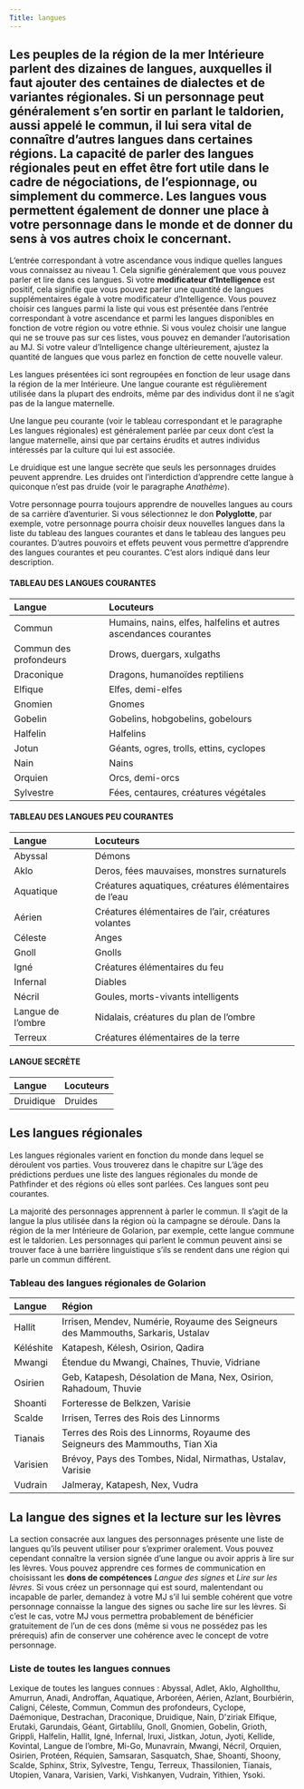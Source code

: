 ```yaml
---
Title: langues
---
```

Les peuples de la région de la mer Intérieure parlent des dizaines de langues, auxquelles il faut ajouter des centaines de dialectes et de variantes régionales. Si un personnage peut généralement s’en sortir en parlant le taldorien, aussi appelé le commun, il lui sera vital de connaître d’autres langues dans certaines régions. La capacité de parler des langues régionales peut en effet être fort utile dans le cadre de négociations, de l’espionnage, ou simplement du commerce. Les langues vous permettent également de donner une place à votre personnage dans le monde et de donner du sens à vos autres choix le concernant.
---

L’entrée correspondant à votre ascendance vous indique quelles langues vous connaissez au niveau 1. Cela signifie généralement que vous pouvez parler et lire dans ces langues. Si votre **modificateur d’Intelligence** est positif, cela signifie que vous pouvez parler une quantité de langues supplémentaires égale à votre modificateur d’Intelligence. Vous pouvez choisir ces langues parmi la liste qui vous est présentée dans l’entrée correspondant à votre ascendance et parmi les langues disponibles en fonction de votre région ou votre ethnie. Si vous voulez choisir une langue qui ne se trouve pas sur ces listes, vous pouvez en demander l’autorisation au MJ. Si votre valeur d’Intelligence change ultérieurement, ajustez la quantité de langues que vous parlez en fonction de cette nouvelle valeur.

Les langues présentées ici sont regroupées en fonction de leur usage dans la région de la mer Intérieure. Une langue courante est régulièrement utilisée dans la plupart des endroits, même par des individus dont il ne s’agit pas de la langue maternelle. 

Une langue peu courante (voir le tableau correspondant et le paragraphe Les langues régionales) est généralement parlée par ceux dont c’est la langue maternelle, ainsi que par certains érudits et autres individus intéressés par la culture qui lui est associée.

Le druidique est une langue secrète que seuls les personnages druides peuvent apprendre. Les druides ont l’interdiction d’apprendre cette langue à quiconque n’est pas druide (voir le paragraphe *Anathème*).

Votre personnage pourra toujours apprendre de nouvelles langues au cours de sa carrière d’aventurier. Si vous sélectionnez le don **Polyglotte**, par exemple, votre personnage pourra choisir deux nouvelles langues dans la liste du tableau des langues courantes et dans le tableau des langues peu courantes. D’autres pouvoirs et effets peuvent vous permettre d’apprendre des langues courantes et peu courantes. C’est alors indiqué dans leur description.

#### TABLEAU DES LANGUES COURANTES
| Langue | Locuteurs |
|:-------|:----------|
| Commun | Humains, nains, elfes, halfelins et autres ascendances courantes
| Commun des profondeurs | Drows, duergars, xulgaths
| Draconique | Dragons, humanoïdes reptiliens
| Elfique | Elfes, demi-elfes
| Gnomien | Gnomes
| Gobelin | Gobelins, hobgobelins, gobelours
| Halfelin | Halfelins
| Jotun | Géants, ogres, trolls, ettins, cyclopes
| Nain | Nains
| Orquien | Orcs, demi-orcs
| Sylvestre | Fées, centaures, créatures végétales

#### TABLEAU DES LANGUES PEU COURANTES
| Langue | Locuteurs |
|:-------|:----------|
| Abyssal | Démons
| Aklo | Deros, fées mauvaises, monstres surnaturels
| Aquatique | Créatures aquatiques, créatures élémentaires de l’eau
| Aérien | Créatures élémentaires de l’air, créatures volantes
| Céleste | Anges
| Gnoll | Gnolls
| Igné | Créatures élémentaires du feu
| Infernal | Diables
| Nécril | Goules, morts-vivants intelligents
| Langue de l’ombre | Nidalais, créatures du plan de l’ombre
| Terreux | Créatures élémentaires de la terre

#### LANGUE SECRÈTE
| Langue | Locuteurs |
|:-------|:----------|
| Druidique | Druides

## Les langues régionales
Les langues régionales varient en fonction du monde dans lequel se déroulent vos parties. Vous trouverez dans le chapitre sur L’âge des prédictions perdues une liste des langues régionales du monde de Pathfinder et des régions où elles sont parlées. Ces langues sont peu courantes.

La majorité des personnages apprennent à parler le commun. Il s’agit de la langue la plus utilisée dans la région où la campagne se déroule. Dans la région de la mer Intérieure de Golarion, par exemple, cette langue commune est le taldorien. Les personnages qui parlent le commun peuvent ainsi se trouver face à une barrière linguistique s’ils se rendent dans une région qui parle un commun différent.

### Tableau des langues régionales de Golarion
| Langue | Région |
|:-------|:-------|
| Hallit | Irrisen, Mendev, Numérie, Royaume des Seigneurs des Mammouths, Sarkaris, Ustalav
| Kéléshite | Katapesh, Kélesh, Osirion, Qadira
| Mwangi | Étendue du Mwangi, Chaînes, Thuvie, Vidriane
| Osirien | Geb, Katapesh, Désolation de Mana, Nex, Osirion, Rahadoum, Thuvie
| Shoanti | Forteresse de Belkzen, Varisie
| Scalde | Irrisen, Terres des Rois des Linnorms
| Tianais | Terres des Rois des Linnorms, Royaume des Seigneurs des Mammouths, Tian Xia
| Varisien | Brévoy, Pays des Tombes, Nidal, Nirmathas, Ustalav, Varisie
| Vudrain | Jalmeray, Katapesh, Nex, Vudra

## La langue des signes et la lecture sur les lèvres
La section consacrée aux langues des personnages présente une liste de langues qu’ils peuvent utiliser pour s’exprimer oralement. Vous pouvez cependant connaître la version signée d’une langue ou avoir appris à lire sur les lèvres. Vous pouvez apprendre ces formes de communication en choisissant les **dons de compétences** *Langue des signes* et *Lire sur les lèvres*. Si vous créez un personnage qui est sourd, malentendant ou incapable de parler, demandez à votre MJ s’il lui semble cohérent que votre personnage connaisse la langue des signes ou sache lire sur les lèvres. Si c’est le cas, votre MJ vous permettra probablement de bénéficier gratuitement de l’un de ces dons (même si vous ne possédez pas les prérequis) afin de conserver une cohérence avec le concept de votre personnage.

### Liste de toutes les langues connues
Lexique de toutes les langues connues :
Abyssal,
Adlet,
Aklo,
Alghollthu,
Amurrun,
Anadi,
Androffan,
Aquatique,
Arboréen,
Aérien,
Azlant,
Bourbiérin,
Caligni,
Céleste,
Commun,
Commun des profondeurs,
Cyclope,
Daémonique,
Destrachan,
Draconique,
Druidique,
Nain,
D'ziriak
Elfique,
Erutaki,
Garundais,
Géant,
Girtablilu,
Gnoll,
Gnomien,
Gobelin,
Grioth,
Grippli,
Halfelin,
Hallit,
Igné,
Infernal,
Iruxi,
Jistkan,
Jotun,
Jyoti,
Kellide,
Kovintal,
Langue de l’ombre,
Mi-Go,
Munavrain,
Mwangi,
Nécril,
Orquien,
Osirien,
Protéen,
Réquien,
Samsaran,
Sasquatch,
Shae,
Shoanti,
Shoony,
Scalde,
Sphinx,
Strix,
Sylvestre,
Tengu,
Terreux,
Thassilonien,
Tianais,
Utopien,
Vanara,
Varisien,
Varki,
Vishkanyen,
Vudrain,
Yithien,
Ysoki.